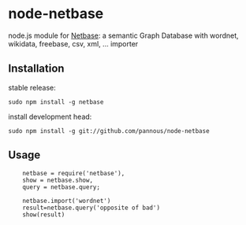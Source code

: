 # node-netbase
node.js module for [Netbase](https://github.com/pannous/node-netbase): a semantic Graph Database with wordnet, wikidata, freebase, csv, xml, ... importer


## Installation
stable release:

`sudo npm install -g netbase`


install development head:

`sudo npm install -g git://github.com/pannous/node-netbase`

## Usage
```
    netbase = require('netbase'),
    show = netbase.show,
    query = netbase.query;
    
    netbase.import('wordnet')
    result=netbase.query('opposite of bad')
    show(result)
```
